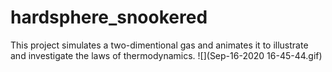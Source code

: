 # hardsphere_snookered
This project simulates a two-dimentional gas and animates it to illustrate and investigate the laws of thermodynamics. 
![](Sep-16-2020 16-45-44.gif)
